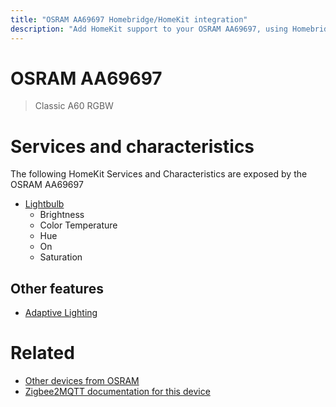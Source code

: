 ```yaml
---
title: "OSRAM AA69697 Homebridge/HomeKit integration"
description: "Add HomeKit support to your OSRAM AA69697, using Homebridge, Zigbee2MQTT and homebridge-z2m."
---
```

<!---
This file has been GENERATED using src/docgen/docgen.ts
DO NOT EDIT THIS FILE MANUALLY!
-->
# OSRAM AA69697
> Classic A60 RGBW


# Services and characteristics
The following HomeKit Services and Characteristics are exposed by
the OSRAM AA69697

* [Lightbulb](../../light.md)
  * Brightness
  * Color Temperature
  * Hue
  * On
  * Saturation

## Other features
* [Adaptive Lighting](../../light.md)

# Related
* [Other devices from OSRAM](../index.md#osram)
* [Zigbee2MQTT documentation for this device](https://www.zigbee2mqtt.io/devices/AA69697.html)